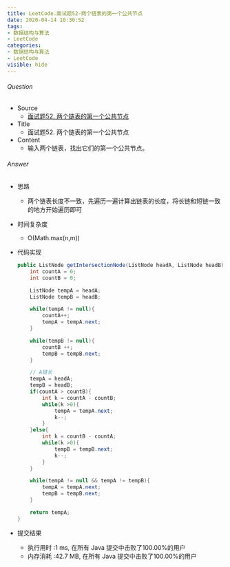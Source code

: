```yaml
---
title: LeetCode.面试题52-两个链表的第一个公共节点
date: 2020-04-14 10:30:52
tags:
- 数据结构与算法
- LeetCode
categories:
- 数据结构与算法
- LeetCode
visible: hide
---
```

###### Question
- Source
	- [面试题52. 两个链表的第一个公共节点]() 
- Title
	- 面试题52. 两个链表的第一个公共节点 
- Content
	- 输入两个链表，找出它们的第一个公共节点。 
<!--more-->

###### Answer
- 思路
	- 两个链表长度不一致，先遍历一遍计算出链表的长度，将长链和短链一致的地方开始遍历即可
- 时间复杂度
	- O(Math.max(n,m)) 	
- 代码实现

	```Java
	public ListNode getIntersectionNode(ListNode headA, ListNode headB) {
        int countA = 0;
        int countB = 0;

        ListNode tempA = headA;
        ListNode tempB = headB;

        while(tempA != null){
            countA++;
            tempA = tempA.next;
        }

        while(tempB != null){
            countB ++;
            tempB = tempB.next;
        }

        // A链长
        tempA = headA;
        tempB = headB;
        if(countA > countB){
            int k = countA - countB;
            while(k >0){
                tempA = tempA.next;
                k--;
            }
        }else{
            int k = countB - countA;
            while(k >0){
                tempB = tempB.next;
                k--;
            }
        }

        while(tempA != null && tempA != tempB){
            tempA = tempA.next;
            tempB = tempB.next;
        }

        return tempA;
    }
	```
- 提交结果
	- 执行用时 :1 ms, 在所有 Java 提交中击败了100.00%的用户
	- 内存消耗 :42.7 MB, 在所有 Java 提交中击败了100.00%的用户
